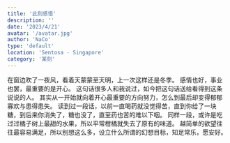 ```yaml
---
title: '此刻感悟'
description: ''
date: '2023/4/21'
avatar: '/avatar.jpg'
author: 'NaCo'
type: 'default'
location: 'Sentosa · Singapore'
category: '某刻'
---
```


在窗边吹了一夜风，看着天蒙蒙至天明，上一次这样还是冬季。
感情也好，事业也罢，最重要的是开心。
这句话很多人和我说过，如今把这句话送给看得到这条说说的人。
其实从一开始就向着开心最重要的方向努力，怎么到最后却变得郁郁寡欢与患得患失。
读到过一段话，以前一直喝药就没觉得苦，直到你给了一块糖，到后来你消失了，糖也没了，直至药也苦的难以下咽。
同样一段，或许是吃过过橘子树上最甜的水果，所以平常柑橘就失去了原有的味道。
越简单的欲望往往最容易满足，所以别想这么多，设立什么所谓的幻想目标，知足常乐，愿安好。
